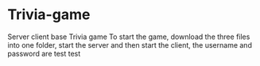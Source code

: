 # Trivia-game
Server client base Trivia game
To start the game, download the three files into one folder, start the server and then start the client, the username and password are test test
